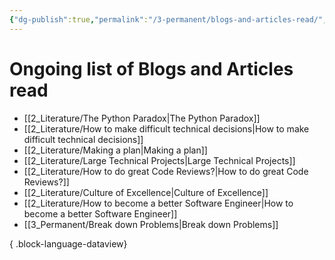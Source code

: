 ```yaml
---
{"dg-publish":true,"permalink":"/3-permanent/blogs-and-articles-read/","created":"2023-09-08T07:08:36.492-05:00","updated":"2023-09-08T07:09:46.497-05:00"}
---
```


# Ongoing list of Blogs and Articles read
- [[2_Literature/The Python Paradox\|The Python Paradox]]
- [[2_Literature/How to make difficult technical decisions\|How to make difficult technical decisions]]
- [[2_Literature/Making a plan\|Making a plan]]
- [[2_Literature/Large Technical Projects\|Large Technical Projects]]
- [[2_Literature/How to do great Code Reviews?\|How to do great Code Reviews?]]
- [[2_Literature/Culture of Excellence\|Culture of Excellence]]
- [[2_Literature/How to become a better Software Engineer\|How to become a better Software Engineer]]
- [[3_Permanent/Break down Problems\|Break down Problems]]

{ .block-language-dataview}